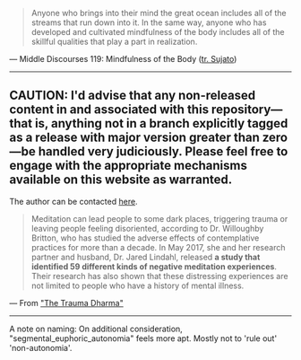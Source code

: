 > Anyone who brings into their mind the great ocean includes all of the streams that run down into it. In the same way, anyone who has developed and cultivated mindfulness of the body includes all of the skillful qualities that play a part in realization.

— Middle Discourses 119: Mindfulness of the Body ([tr. Sujato](https://suttacentral.net/mn119/en/sujato))

***


## CAUTION: I'd advise that any non-released content in and associated with this repository—that is, anything not in a branch explicitly tagged as a release with major version greater than zero—be handled very judiciously. Please feel free to engage with the appropriate mechanisms available on this website as warranted.

The author can be contacted [here](meet.google.com/xpx-sjor-ncb).

> Meditation can lead people to some dark places, triggering trauma or leaving people feeling disoriented, according to Dr. Willoughby Britton, who has studied the adverse effects of contemplative practices for more than a decade. In May 2017, she and her research partner and husband, Dr. Jared Lindahl, released **a study that identified 59 different kinds of negative meditation experiences**. Their research has also shown that these distressing experiences are not limited to people who have a history of mental illness.

— From ["The Trauma Dharma"](https://tricycle.org/trikedaily/trauma-meditation/)



***

A note on naming: 
On additional consideration, "segmental_euphoric_autonomia" feels more apt. Mostly not to 'rule out' 'non-autonomia'. 
